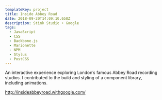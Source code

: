 ```yaml
---
templateKey: project
title: Inside Abbey Road
date: 2018-09-20T14:09:10.658Z
description: Stink Studio + Google
tags:
  - JavaScript
  - CSS
  - Backbone.js
  - Marionette
  - NPM
  - Stylus
  - PostCSS
---
```

An interactive experience exploring London’s famous Abbey Road recording studios. I contributed to the build and styling of a component library, including animations.

<http://insideabbeyroad.withgoogle.com/>
